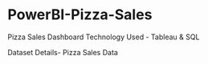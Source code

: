 # PowerBI-Pizza-Sales
Pizza Sales Dashboard
Technology Used - Tableau & SQL

Dataset Details- Pizza Sales Data 

